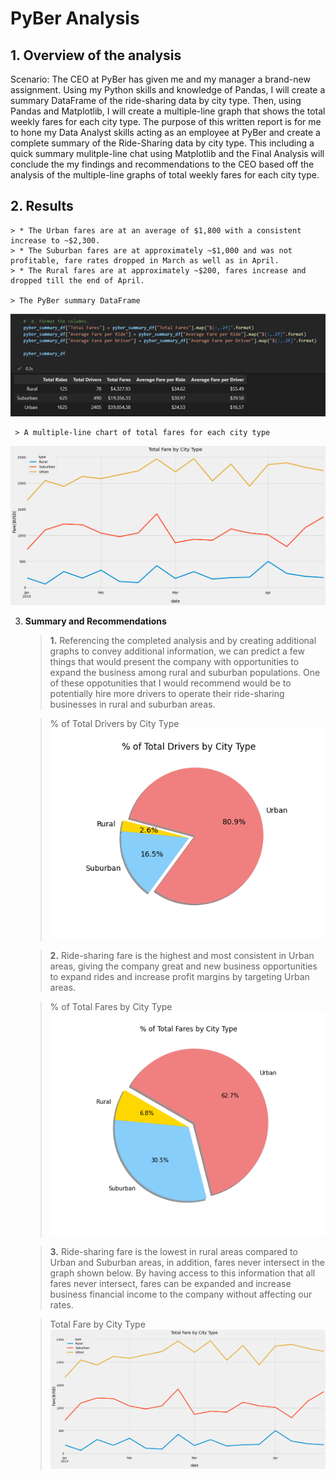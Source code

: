 # PyBer Analysis

## 1. **Overview of the analysis** 
Scenario: The CEO at PyBer has given me and my manager a brand-new assignment. Using my Python skills and knowledge of Pandas, I will create a summary DataFrame of the ride-sharing data by city type. Then, using Pandas and Matplotlib, I will create a multiple-line graph that shows the total weekly fares for each city type. The purpose of this written report is for me to hone my Data Analyst skills acting as an employee at PyBer and create a complete summary of the Ride-Sharing data by city type. This including a quick summary mulitple-line chat using Matplotlib and the Final Analysis will conclude the my findings and recommendations to the CEO based off the analysis of the multiple-line graphs of total weekly fares for each city type.


## 2. **Results** 
 
    > * The Urban fares are at an average of $1,800 with a consistent increase to ~$2,300. 
    > * The Suburban fares are at approximately ~$1,000 and was not profitable, fare rates dropped in March as well as in April. 
    > * The Rural fares are at approximately ~$200, fares increase and dropped till the end of April. 
    
    > The PyBer summary DataFrame
![name-of-your-image](Resources/Picture1.png)

     > A multiple-line chart of total fares for each city type
![name-of-your-image](Analysis/PyBer_fare_summary.png)
    
3. **Summary and Recommendations** 

    > **1.** Referencing the completed analysis and by creating additional graphs to convey additional information, we can predict a few things that would present the company with opportunities to expand the business among rural and suburban populations. One of these oppotunities that I would recommend would be to potentially hire more drivers to operate their ride-sharing businesses in rural and suburban areas.

    > % of Total Drivers by City Type
    ![name-of-your-image](Resources/Picture2.png)
    
    > **2.** Ride-sharing fare is the highest and most consistent in Urban areas, giving the company great and new business opportunities to expand rides and increase profit margins by targeting Urban areas.  

    > % of Total Fares by City Type
    ![name-of-your-image](Resources/Picture3.png)
    
    > **3.** Ride-sharing fare is the lowest in rural areas compared to Urban and Suburban areas, in addition, fares never intersect in the graph shown below. By having access to this information that all fares never intersect, fares can be expanded and increase business financial income to the company without affecting our rates.

     > Total Fare by City Type
    ![name-of-your-image](Analysis/PyBer_fare_summary.png) 